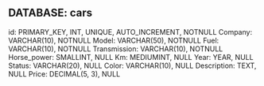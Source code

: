 
## DATABASE: cars

id: PRIMARY_KEY, INT, UNIQUE, AUTO_INCREMENT, NOTNULL
Company: VARCHAR(10), NOTNULL 
Model: VARCHAR(50), NOTNULL
Fuel: VARCHAR(10), NOTNULL
Transmission: VARCHAR(10), NOTNULL
Horse_power: SMALLINT, NULL
Km: MEDIUMINT, NULL
Year: YEAR, NULL
Status: VARCHAR(20), NULL
Color: VARCHAR(10), NULL
Description: TEXT, NULL
Price: DECIMAL(5, 3), NULL

